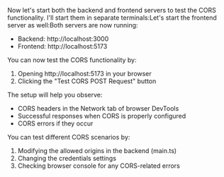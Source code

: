 Now let's start both the backend and frontend servers to test the CORS functionality. I'll start them in separate terminals:Let's start the frontend server as well:Both servers are now running:
- Backend: http://localhost:3000
- Frontend: http://localhost:5173

You can now test the CORS functionality by:
1. Opening http://localhost:5173 in your browser
2. Clicking the "Test CORS POST Request" button

The setup will help you observe:
- CORS headers in the Network tab of browser DevTools
- Successful responses when CORS is properly configured
- CORS errors if they occur

You can test different CORS scenarios by:
1. Modifying the allowed origins in the backend (main.ts)
2. Changing the credentials settings
3. Checking browser console for any CORS-related errors

